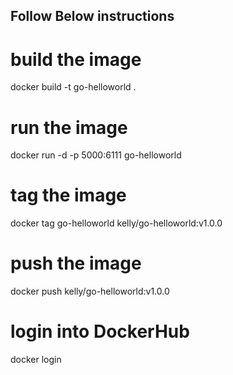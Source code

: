 ## Follow Below instructions



# build the image
docker build -t go-helloworld .

# run the image
docker run -d -p 5000:6111 go-helloworld

# tag the image
docker tag go-helloworld kelly/go-helloworld:v1.0.0

# push the image
docker push kelly/go-helloworld:v1.0.0

# login into DockerHub
docker login
